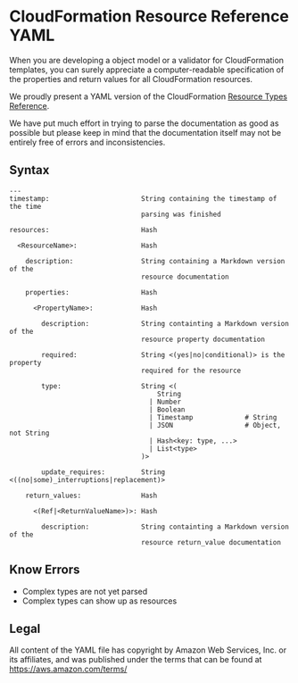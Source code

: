 # CloudFormation Resource Reference YAML

When you are developing a object model or a validator for CloudFormation
templates, you can surely appreciate a computer-readable specification of the
properties and return values for all CloudFormation resources.

We proudly present a YAML version of the CloudFormation
[Resource Types Reference].

We have put much effort in trying to parse the documentation as good as possible
but please keep in mind that the documentation itself may not be entirely free
of errors and inconsistencies.

## Syntax

```
---
timestamp:                       String containing the timestamp of the time
                                 parsing was finished

resources:                       Hash

  <ResourceName>:                Hash

    description:                 String containing a Markdown version of the
                                 resource documentation

    properties:                  Hash

      <PropertyName>:            Hash

        description:             String containting a Markdown version of the
                                 resource property documentation

        required:                String <(yes|no|conditional)> is the property
                                 required for the resource

        type:                    String <(
                                     String
                                   | Number
                                   | Boolean
                                   | Timestamp             # String
                                   | JSON                  # Object, not String
                                   | Hash<key: type, ...>
                                   | List<type>
                                 )>

        update_requires:         String <((no|some)_interruptions|replacement)>

    return_values:               Hash

      <(Ref|<ReturnValueName>)>: Hash

        description:             String containting a Markdown version of the
                                 resource return_value documentation
```

## Know Errors

  * Complex types are not yet parsed
  * Complex types can show up as resources

## Legal

All content of the YAML file has copyright by Amazon Web Services, Inc. or its
affiliates, and was published under the terms that can be found at
https://aws.amazon.com/terms/

[Resource Types Reference]: http://docs.aws.amazon.com/AWSCloudFormation/latest/UserGuide/aws-template-resource-type-ref.html
